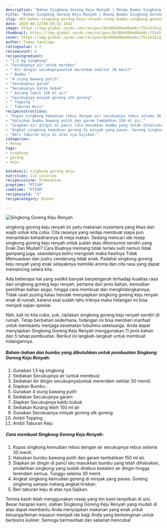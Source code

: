 ```yaml
---
description: "Bahan Singkong Goreng Keju Renyah | Resep Bumbu Singkong Goreng Keju Renyah Yang Lezat Sekali"
title: "Bahan Singkong Goreng Keju Renyah | Resep Bumbu Singkong Goreng Keju Renyah Yang Lezat Sekali"
slug: 497-bahan-singkong-goreng-keju-renyah-resep-bumbu-singkong-goreng-keju-renyah-yang-lezat-sekali
date: 2020-08-12T08:59:53.143Z
image: https://img-global.cpcdn.com/recipes/8e30b9d96ed0a44c/751x532cq70/singkong-goreng-keju-renyah-foto-resep-utama.jpg
thumbnail: https://img-global.cpcdn.com/recipes/8e30b9d96ed0a44c/751x532cq70/singkong-goreng-keju-renyah-foto-resep-utama.jpg
cover: https://img-global.cpcdn.com/recipes/8e30b9d96ed0a44c/751x532cq70/singkong-goreng-keju-renyah-foto-resep-utama.jpg
author: Tommy Santiago
ratingvalue: 3.7
reviewcount: 6
recipeingredient:
- "1,5 kg singkong"
- "Secukupnya air untuk merebus"
- " Air dingin secukupnyauntuk merendam sekitar 30 menit"
- " Bumbu "
- "4 siung bawang putih"
- "Secukupnya garam"
- "Secukupnya kaldu bubuk"
- " Kurang lebih 150 ml air"
- "Secukupnya minyak goreng utk goreng"
- " Topping "
- " Taburan Keju"
recipeinstructions:
- "Kupas singkong kemudian rebus dengan air secukupnya rebus selama 30 menit."
- "Haluskan bumbu bawang putih dan garam tambahkan 150 ml air."
- "Siapkan air dingin di panci lalu masukkan bumbu yang telah dihaluskan, pindahkan singkong yang sudah direbus kedalam air dingin hingga terendam semua. Tunggu selama 30 menit."
- "Angkat singkong kemudian goreng di minyak yang panas. Goreng singkong sampai matang.angkat.tiriskan."
- "Beri taburan keju di atas nya.Sajikan."
categories:
- Resep
tags:
- singkong
- goreng
- keju

katakunci: singkong goreng keju 
nutrition: 114 calories
recipecuisine: Indonesian
preptime: "PT11M"
cooktime: "PT35M"
recipeyield: "3"
recipecategory: Dinner

---
```



![Singkong Goreng Keju Renyah](https://img-global.cpcdn.com/recipes/8e30b9d96ed0a44c/751x532cq70/singkong-goreng-keju-renyah-foto-resep-utama.jpg)


singkong goreng keju renyah ini yaitu makanan nusantara yang khas dan wajib untuk kita coba. Cita rasanya yang sedap membuat siapa pun menantikan kehadirannya di meja makan.
Sedang mencari ide resep singkong goreng keju renyah untuk jualan atau dikonsumsi sendiri yang Enak Dan Mudah? Cara Buatnya memang tidak terlalu sulit namun tidak gampang juga. seandainya keliru mengolah maka hasilnya Tidak Memuaskan dan justru cenderung tidak enak. Padahal singkong goreng keju renyah yang enak selayaknya memiliki aroma dan cita rasa yang dapat memancing selera kita.

Ada beberapa hal yang sedikit banyak berpengaruh terhadap kualitas rasa dari singkong goreng keju renyah, pertama dari jenis bahan, kemudian pemilihan bahan segar, hingga cara membuat dan menghidangkannya. Tidak usah pusing kalau hendak menyiapkan singkong goreng keju renyah enak di rumah, karena asal sudah tahu triknya maka hidangan ini bisa menjadi sajian spesial.




Nah, kali ini kita coba, yuk, ciptakan singkong goreng keju renyah sendiri di rumah. Tetap berbahan sederhana, hidangan ini bisa memberi manfaat untuk membantu menjaga kesehatan tubuhmu sekeluarga. Anda dapat menyiapkan Singkong Goreng Keju Renyah menggunakan 11 jenis bahan dan 5 tahap pembuatan. Berikut ini langkah-langkah untuk membuat hidangannya.

<!--inarticleads1-->

##### Bahan-bahan dan bumbu yang dibutuhkan untuk pembuatan Singkong Goreng Keju Renyah:

1. Gunakan 1,5 kg singkong
1. Sediakan Secukupnya air (untuk merebus)
1. Sediakan  Air dingin secukupnya(untuk merendam sekitar 30 menit)
1. Siapkan  Bumbu :
1. Gunakan 4 siung bawang putih
1. Sediakan Secukupnya garam
1. Siapkan Secukupnya kaldu bubuk
1. Sediakan  Kurang lebih 150 ml air
1. Gunakan Secukupnya minyak goreng utk goreng
1. Ambil  Topping :
1. Ambil  Taburan Keju




<!--inarticleads2-->

##### Cara membuat Singkong Goreng Keju Renyah:

1. Kupas singkong kemudian rebus dengan air secukupnya rebus selama 30 menit.
1. Haluskan bumbu bawang putih dan garam tambahkan 150 ml air.
1. Siapkan air dingin di panci lalu masukkan bumbu yang telah dihaluskan, pindahkan singkong yang sudah direbus kedalam air dingin hingga terendam semua. Tunggu selama 30 menit.
1. Angkat singkong kemudian goreng di minyak yang panas. Goreng singkong sampai matang.angkat.tiriskan.
1. Beri taburan keju di atas nya.Sajikan.




Terima kasih telah menggunakan resep yang tim kami tampilkan di sini. Besar harapan kami, olahan Singkong Goreng Keju Renyah yang mudah di atas dapat membantu Anda menyiapkan makanan yang enak untuk keluarga/teman maupun menjadi ide bagi Anda yang berkeinginan untuk berbisnis kuliner. Semoga bermanfaat dan selamat mencoba!
